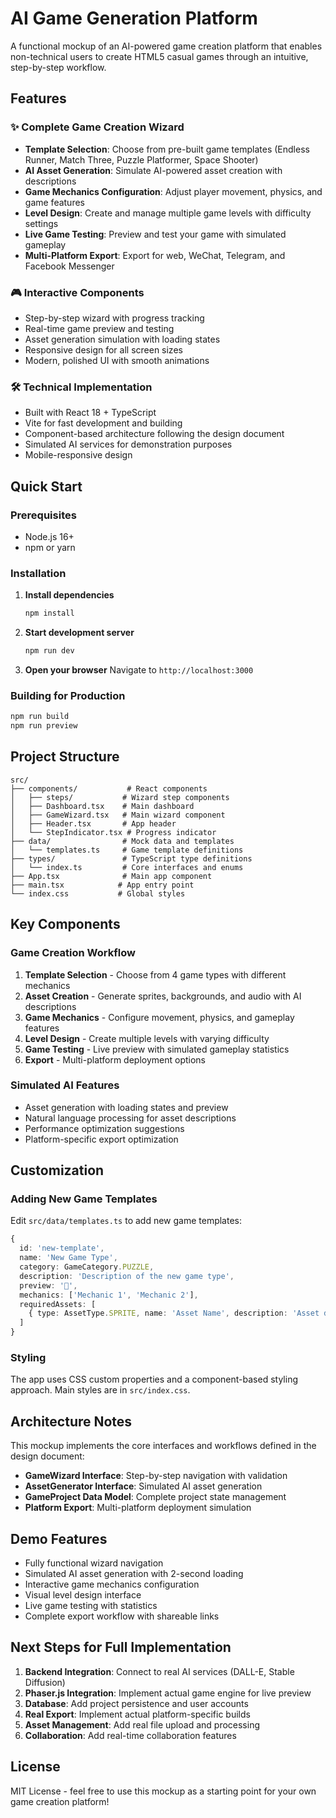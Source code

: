 # AI Game Generation Platform 

A functional mockup of an AI-powered game creation platform that enables non-technical users to create HTML5 casual games through an intuitive, step-by-step workflow.

## Features

### ✨ Complete Game Creation Wizard
- **Template Selection**: Choose from pre-built game templates (Endless Runner, Match Three, Puzzle Platformer, Space Shooter)
- **AI Asset Generation**: Simulate AI-powered asset creation with descriptions
- **Game Mechanics Configuration**: Adjust player movement, physics, and game features
- **Level Design**: Create and manage multiple game levels with difficulty settings
- **Live Game Testing**: Preview and test your game with simulated gameplay
- **Multi-Platform Export**: Export for web, WeChat, Telegram, and Facebook Messenger

### 🎮 Interactive Components
- Step-by-step wizard with progress tracking
- Real-time game preview and testing
- Asset generation simulation with loading states
- Responsive design for all screen sizes
- Modern, polished UI with smooth animations

### 🛠 Technical Implementation
- Built with React 18 + TypeScript
- Vite for fast development and building
- Component-based architecture following the design document
- Simulated AI services for demonstration purposes
- Mobile-responsive design

## Quick Start

### Prerequisites
- Node.js 16+ 
- npm or yarn

### Installation

1. **Install dependencies**
   ```bash
   npm install
   ```

2. **Start development server**
   ```bash
   npm run dev
   ```

3. **Open your browser**
   Navigate to `http://localhost:3000`

### Building for Production

```bash
npm run build
npm run preview
```

## Project Structure

```
src/
├── components/           # React components
│   ├── steps/           # Wizard step components
│   ├── Dashboard.tsx    # Main dashboard
│   ├── GameWizard.tsx   # Main wizard component
│   ├── Header.tsx       # App header
│   └── StepIndicator.tsx # Progress indicator
├── data/                # Mock data and templates
│   └── templates.ts     # Game template definitions
├── types/               # TypeScript type definitions
│   └── index.ts         # Core interfaces and enums
├── App.tsx              # Main app component
├── main.tsx            # App entry point
└── index.css           # Global styles
```

## Key Components

### Game Creation Workflow
1. **Template Selection** - Choose from 4 game types with different mechanics
2. **Asset Creation** - Generate sprites, backgrounds, and audio with AI descriptions
3. **Game Mechanics** - Configure movement, physics, and gameplay features
4. **Level Design** - Create multiple levels with varying difficulty
5. **Game Testing** - Live preview with simulated gameplay statistics
6. **Export** - Multi-platform deployment options

### Simulated AI Features
- Asset generation with loading states and preview
- Natural language processing for asset descriptions
- Performance optimization suggestions
- Platform-specific export optimization

## Customization

### Adding New Game Templates
Edit `src/data/templates.ts` to add new game templates:

```typescript
{
  id: 'new-template',
  name: 'New Game Type',
  category: GameCategory.PUZZLE,
  description: 'Description of the new game type',
  preview: '🎯',
  mechanics: ['Mechanic 1', 'Mechanic 2'],
  requiredAssets: [
    { type: AssetType.SPRITE, name: 'Asset Name', description: 'Asset description' }
  ]
}
```

### Styling
The app uses CSS custom properties and a component-based styling approach. Main styles are in `src/index.css`.

## Architecture Notes

This mockup implements the core interfaces and workflows defined in the design document:

- **GameWizard Interface**: Step-by-step navigation with validation
- **AssetGenerator Interface**: Simulated AI asset generation
- **GameProject Data Model**: Complete project state management
- **Platform Export**: Multi-platform deployment simulation

## Demo Features

- Fully functional wizard navigation
- Simulated AI asset generation with 2-second loading
- Interactive game mechanics configuration
- Visual level design interface
- Live game testing with statistics
- Complete export workflow with shareable links

## Next Steps for Full Implementation

1. **Backend Integration**: Connect to real AI services (DALL-E, Stable Diffusion)
2. **Phaser.js Integration**: Implement actual game engine for live preview
3. **Database**: Add project persistence and user accounts
4. **Real Export**: Implement actual platform-specific builds
5. **Asset Management**: Add real file upload and processing
6. **Collaboration**: Add real-time collaboration features

## License

MIT License - feel free to use this mockup as a starting point for your own game creation platform!